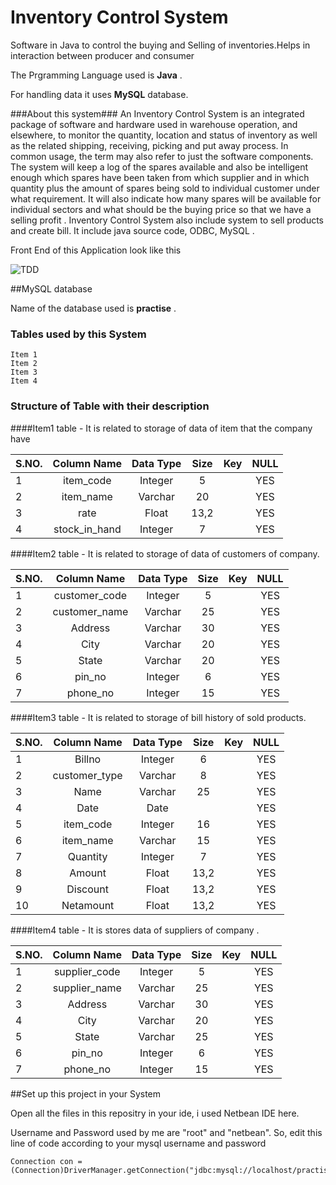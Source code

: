 Inventory Control System
========================

Software in Java to control the buying and Selling of inventories.Helps in interaction between producer and consumer

The Prgramming Language used is **Java** .

For handling data it uses **MySQL** database.

###About this system###
An Inventory Control System is an integrated package of software and hardware used in warehouse operation, and elsewhere, to monitor the quantity, location and status of inventory as well as the related shipping, receiving, picking and put away process. In common usage, the term may also refer to just the software components. The system will keep a log of the spares available and also be intelligent enough which spares have been taken from which supplier and in which quantity plus the amount of spares being sold to individual customer under what requirement. It will also indicate how many spares will be available for individual sectors and what should be the buying price so that we have a selling profit . Inventory Control System also include system to sell products and create bill. It include java source code, ODBC, MySQL . 

Front End of this Application look like this

![TDD](http://i.imgur.com/o7TbB6u.png?1)

##MySQL database 

Name of the database used is **practise** .
### Tables used by this System  ###

    Item 1
    Item 2
    Item 3
    Item 4
### Structure of Table with their description 

####Item1 table -
It is related to storage of data of item that the company have

| S.NO.         | Column Name   | Data Type | Size | Key | NULL |
| ------------- |:-------------:|:---------:|:----:|:---:|:----:|
| 1      | item_code | Integer | 5 |  | YES |
| 2      | item_name     |   Varchar |  20 || YES |
| 3 | rate      |    Float | 13,2 |  | YES |
| 4 | stock_in_hand    | Integer  |    7 |  | YES | 

####Item2 table -
It is related to storage of data of customers of company. 

| S.NO.         | Column Name   | Data Type | Size | Key | NULL |
| ------------- |:-------------:|:---------:|:----:|:---:|:----:|
| 1      | customer_code | Integer | 5 |  | YES |
| 2      | customer_name     |   Varchar |  25 || YES |
| 3 | Address      |    Varchar | 30 |  | YES |
| 4 | City    | Varchar  |    20 |  | YES | 
| 5     | State     |   Varchar |  20 || YES |
| 6 | pin_no      |    Integer | 6 |  | YES |
| 7 | phone_no    | Integer  |    15 |  | YES | 

####Item3 table -
It is related to storage of bill history of sold products.

| S.NO.         | Column Name   | Data Type | Size | Key | NULL |
| ------------- |:-------------:|:---------:|:----:|:---:|:----:|
| 1      | Billno | Integer | 6 |  | YES |
| 2      | customer_type     |   Varchar |  8 || YES |
| 3 | Name      |    Varchar | 25 |  | YES |
| 4 | Date    | Date  |     |  | YES | 
| 5     | item_code     |   Integer |  16 || YES |
| 6 | item_name      |    Varchar | 15 |  | YES |
| 7 | Quantity    | Integer  |    7 |  | YES | 
| 8     | Amount     |   Float |  13,2 || YES |
| 9 | Discount      |    Float | 13,2 |  | YES |
| 10 | Netamount    | Float  |    13,2 |  | YES | 

####Item4 table -
It is stores data of suppliers of company . 

| S.NO.         | Column Name   | Data Type | Size | Key | NULL |
| ------------- |:-------------:|:---------:|:----:|:---:|:----:|
| 1      | supplier_code | Integer | 5 |  | YES |
| 2      | supplier_name     |   Varchar |  25 || YES |
| 3 | Address      |    Varchar | 30 |  | YES |
| 4 | City    | Varchar  |    20 |  | YES | 
| 5     | State     |   Varchar |  25 || YES |
| 6 | pin_no      |    Integer | 6 |  | YES |
| 7 | phone_no    | Integer  |    15 |  | YES | 

##Set up this project in your System 

Open all the files in this repositry in your ide, i used Netbean IDE here.

Username and Password used by me are "root" and "netbean". So, edit this line of code according to your mysql username and password  

    Connection con = (Connection)DriverManager.getConnection("jdbc:mysql://localhost/practise","root","netbean");
